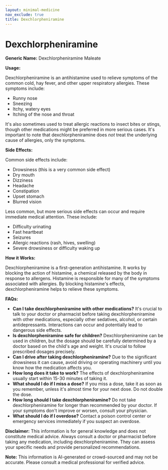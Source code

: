 ```yaml
---
layout: minimal-medicine
nav_exclude: true
title: Dexchlorpheniramine
---
```


# Dexchlorpheniramine

**Generic Name:** Dexchlorpheniramine Maleate

**Usage:**

Dexchlorpheniramine is an antihistamine used to relieve symptoms of the common cold, hay fever, and other upper respiratory allergies.  These symptoms include:

* Runny nose
* Sneezing
* Itchy, watery eyes
* Itching of the nose and throat

It's also sometimes used to treat allergic reactions to insect bites or stings, though other medications might be preferred in more serious cases.  It's important to note that dexchlorpheniramine does *not* treat the underlying cause of allergies, only the symptoms.

**Side Effects:**

Common side effects include:

* Drowsiness (this is a very common side effect)
* Dry mouth
* Dizziness
* Headache
* Constipation
* Upset stomach
* Blurred vision

Less common, but more serious side effects can occur and require immediate medical attention. These include:

* Difficulty urinating
* Fast heartbeat
* Seizures
* Allergic reactions (rash, hives, swelling)
* Severe drowsiness or difficulty waking up

**How it Works:**

Dexchlorpheniramine is a first-generation antihistamine. It works by blocking the action of histamine, a chemical released by the body in response to allergens.  Histamine is responsible for many of the symptoms associated with allergies. By blocking histamine's effects, dexchlorpheniramine helps to relieve these symptoms.

**FAQs:**

* **Can I take dexchlorpheniramine with other medications?**  It's crucial to talk to your doctor or pharmacist before taking dexchlorpheniramine with other medications, especially other sedatives, alcohol, or certain antidepressants.  Interactions can occur and potentially lead to dangerous side effects.
* **Is dexchlorpheniramine safe for children?**  Dexchlorpheniramine can be used in children, but the dosage should be carefully determined by a doctor based on the child's age and weight.  It's crucial to follow prescribed dosages precisely.
* **Can I drive after taking dexchlorpheniramine?**  Due to the significant drowsiness it can cause, avoid driving or operating machinery until you know how the medication affects you.
* **How long does it take to work?**  The effects of dexchlorpheniramine usually start within 15-30 minutes of taking it.
* **What should I do if I miss a dose?**  If you miss a dose, take it as soon as you remember, unless it's almost time for your next dose. Do not double the dose.
* **How long should I take dexchlorpheniramine?**  Do not take dexchlorpheniramine for longer than recommended by your doctor.  If your symptoms don't improve or worsen, consult your physician.
* **What should I do if I overdose?**  Contact a poison control center or emergency services immediately if you suspect an overdose.


**Disclaimer:** This information is for general knowledge and does not constitute medical advice. Always consult a doctor or pharmacist before taking any medication, including dexchlorpheniramine.  They can assess your specific needs and provide personalized recommendations.


**Note:** This information is AI-generated or crowd-sourced and may not be accurate. Please consult a medical professional for verified advice.